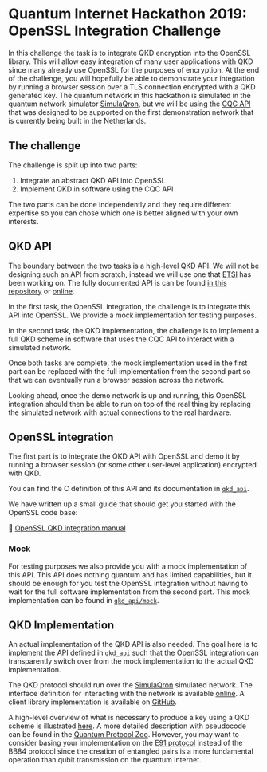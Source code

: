 # Quantum Internet Hackathon 2019: OpenSSL Integration Challenge

In this challenge the task is to integrate QKD encryption into the OpenSSL
library. This will allow easy integration of many user applications with QKD
since many already use OpenSSL for the purposes of encryption. At the end of
the challenge, you will hopefully be able to demonstrate your integration by
running a browser session over a TLS connection encrypted with a QKD generated
key. The quantum network in this hackathon is simulated in the quantum network
simulator [SimulaQron](https://github.com/SoftwareQuTech/SimulaQron), but we
will be using the [CQC
API](https://softwarequtech.github.io/CQC-Python/interface.html) that was
designed to be supported on the first demonstration network that is currently
being built in the Netherlands.

## The challenge

The challenge is split up into two parts:
1. Integrate an abstract QKD API into OpenSSL
2. Implement QKD in software using the CQC API

The two parts can be done independently and they require different expertise so
you can chose which one is better aligned with your own interests.

## QKD API

The boundary between the two tasks is a high-level QKD API. We will not be
designing such an API from scratch, instead we will use one that
[ETSI](https://www.etsi.org/) has been working on. The fully documented API is
can be found [in this repository](qkd_api/QKD_Application_Interface.pdf) or
[online](https://www.etsi.org/deliver/etsi_gs/QKD/001_099/004/01.01.01_60/gs_QKD004v010101p.pdf).

In the first task, the OpenSSL integration, the challenge is to integrate this
API into OpenSSL. We provide a mock implementation for testing purposes.

In the second task, the QKD implementation, the challenge is to implement a
full QKD scheme in software that uses the CQC API to interact with a simulated
network.

Once both tasks are complete, the mock implementation used in the first part
can be replaced with the full implementation from the second part so that we
can eventually run a browser session across the network.

Looking ahead, once the demo network is up and running, this OpenSSL
integration should then be able to run on top of the real thing by replacing
the simulated network with actual connections to the real hardware.

## OpenSSL integration

The first part is to integrate the QKD API with OpenSSL and demo it by running
a browser session (or some other user-level application) encrypted with QKD.

You can find the C definition of this API and its documentation in
[`qkd_api`](qkd_api).

We have written up a small guide that should get you started with the OpenSSL
code base:

📖 [OpenSSL QKD integration manual](OpenSSL_QKD_integration.md)

### Mock

For testing purposes we also provide you with a mock implementation of this
API. This API does nothing quantum and has limited capabilities, but it should
be enough for you test the OpenSSL integration without having to wait for the
full software implementation from the second part. This mock implementation can
be found in [`qkd_api/mock`](qkd_api/mock).

## QKD Implementation

An actual implementation of the QKD API is also needed. The goal here is to
implement the API defined in [`qkd_api`](qkd_api) such that the OpenSSL
integration can transparently switch over from the mock implementation to the
actual QKD implementation.

The QKD protocol should run over the
[SimulaQron](https://github.com/SoftwareQuTech/SimulaQron) simulated network.
The interface definition for interacting with the network is available
[online](https://softwarequtech.github.io/CQC-Python/interface.html). A client
library implementation is available on
[GitHub](https://github.com/SoftwareQuTech/CQC-C).

A high-level overview of what is necessary to produce a key using a QKD scheme
is illustrated [here](https://qkdsimulator.com/qkd_run_example.html). A more
detailed description with pseudocode can be found in the [Quantum Protocol
Zoo](https://wiki.veriqloud.fr/index.php?title=BB84_Quantum_Key_Distribution).
However, you may want to consider basing your implementation on the [E91
protocol](https://en.wikipedia.org/wiki/Quantum_key_distribution#E91_protocol:_Artur_Ekert_(1991))
instead of the BB84 protocol since the creation of entangled pairs is a more
fundamental operation than qubit transmission on the quantum internet.
